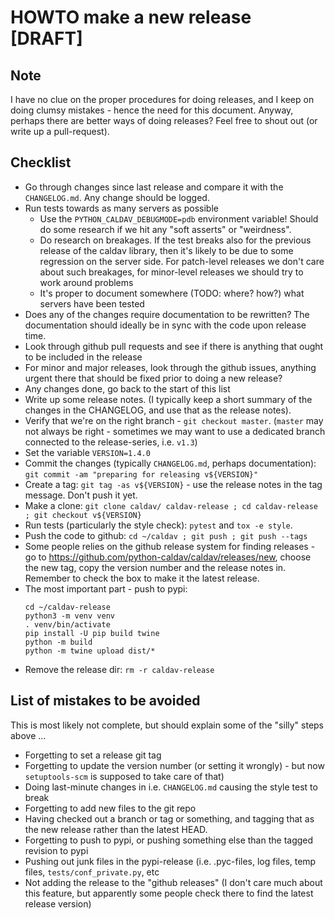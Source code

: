 # HOWTO make a new release [DRAFT]

## Note

I have no clue on the proper procedures for doing releases, and I keep on doing clumsy mistakes - hence the need for this document.  Anyway, perhaps there are better ways of doing releases?  Feel free to shout out (or write up a pull-request).

## Checklist

* Go through changes since last release and compare it with the `CHANGELOG.md`.  Any change should be logged.
* Run tests towards as many servers as possible
  * Use the `PYTHON_CALDAV_DEBUGMODE=pdb` environment variable!  Should do some research if we hit any "soft asserts" or "weirdness".
  * Do research on breakages.  If the test breaks also for the previous release of the caldav library, then it's likely to be due to some regression on the server side.  For patch-level releases we don't care about such breakages, for minor-level releases we should try to work around problems
  * It's proper to document somewhere (TODO: where?  how?) what servers have been tested
* Does any of the changes require documentation to be rewritten?  The documentation should ideally be in sync with the code upon release time.
* Look through github pull requests and see if there is anything that ought to be included in the release
* For minor and major releases, look through the github issues, anything urgent there that should be fixed prior to doing a new release?
* Any changes done, go back to the start of this list
* Write up some release notes.  (I typically keep a short summary of the changes in the CHANGELOG, and use that as the release notes).
* Verify that we're on the right branch - `git checkout master`.  (`master` may not always be right - sometimes we may want to use a dedicated branch connected to the release-series, i.e. `v1.3`)
* Set the variable `VERSION=1.4.0`
* Commit the changes (typically `CHANGELOG.md`, perhaps documentation): `git commit -am "preparing for releasing v${VERSION}"`
* Create a tag: `git tag -as v${VERSION}` - use the release notes in the tag message.  Don't push it yet.
* Make a clone: `git clone caldav/ caldav-release ; cd caldav-release ; git checkout v${VERSION}`
* Run tests (particularly the style check): `pytest` and `tox -e style`.
* Push the code to github: `cd ~/caldav ; git push ; git push --tags`
* Some people relies on the github release system for finding releases - go to https://github.com/python-caldav/caldav/releases/new, choose the new tag, copy the version number and the release notes in.  Remember to check the box to make it the latest release.
* The most important part - push to pypi:
  ```
  cd ~/caldav-release
  python3 -m venv venv
  . venv/bin/activate
  pip install -U pip build twine
  python -m build
  python -m twine upload dist/*
  ```
* Remove the release dir: `rm -r caldav-release`

## List of mistakes to be avoided

This is most likely not complete, but should explain some of the "silly" steps above ...

* Forgetting to set a release git tag
* Forgetting to update the version number (or setting it wrongly) - but now `setuptools-scm` is supposed to take care of that)
* Doing last-minute changes in i.e. `CHANGELOG.md` causing the style test to break
* Forgetting to add new files to the git repo
* Having checked out a branch or tag or something, and tagging that as the new release rather than the latest HEAD.
* Forgetting to push to pypi, or pushing something else than the tagged revision to pypi
* Pushing out junk files in the pypi-release (i.e. .pyc-files, log files, temp files, `tests/conf_private.py`, etc
* Not adding the release to the "github releases" (I don't care much about this feature, but apparently some people check there to find the latest release version)
